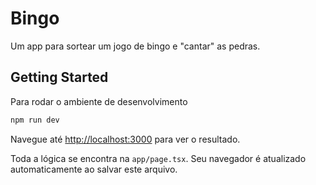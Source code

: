 # Bingo

Um app para sortear um jogo de bingo e "cantar" as pedras.

## Getting Started

Para rodar o ambiente de desenvolvimento

```bash
npm run dev
```

Navegue até [http://localhost:3000](http://localhost:3000) para ver o resultado.

Toda a lógica se encontra na `app/page.tsx`. Seu navegador é atualizado automaticamente ao salvar este arquivo.
